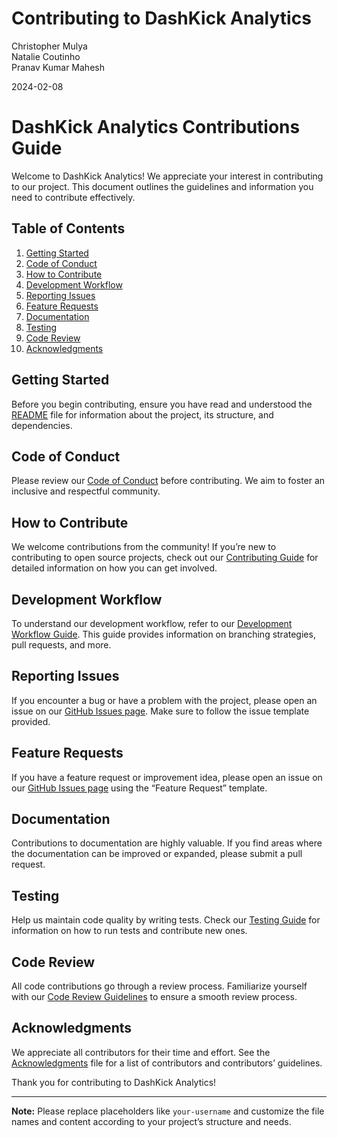 Contributing to DashKick Analytics
================
Christopher Mulya  
Natalie Coutinho  
Pranav Kumar Mahesh

2024-02-08

# DashKick Analytics Contributions Guide

Welcome to DashKick Analytics! We appreciate your interest in
contributing to our project. This document outlines the guidelines and
information you need to contribute effectively.

## Table of Contents

1.  [Getting Started](#getting-started)
2.  [Code of Conduct](#code-of-conduct)
3.  [How to Contribute](#how-to-contribute)
4.  [Development Workflow](#development-workflow)
5.  [Reporting Issues](#reporting-issues)
6.  [Feature Requests](#feature-requests)
7.  [Documentation](#documentation)
8.  [Testing](#testing)
9.  [Code Review](#code-review)
10. [Acknowledgments](#acknowledgments)

## Getting Started

Before you begin contributing, ensure you have read and understood the
[README](https://github.com/nccoutinho/DashKick_Analytics/blob/main/README.md)
file for information about the project, its structure, and dependencies.

## Code of Conduct

Please review our [Code of Conduct](https://github.com/nccoutinho/DashKick_Analytics/blob/main/Contributing_Guide.md) before
contributing. We aim to foster an inclusive and respectful community.

## How to Contribute

We welcome contributions from the community! If you’re new to
contributing to open source projects, check out our [Contributing
Guide](./Contributing_Guide.md) for detailed information on how you can get
involved.

## Development Workflow

To understand our development workflow, refer to our [Development
Workflow Guide](https://github.com/nccoutinho/DashKick_Analytics/blob/main/Development_Workflow.md). This guide provides information on branching strategies, pull requests, and more.

## Reporting Issues

If you encounter a bug or have a problem with the project, please open
an issue on our [GitHub Issues
page](https://github.com/your-username/dashkick-analytics/issues). Make
sure to follow the issue template provided.

## Feature Requests

If you have a feature request or improvement idea, please open an issue
on our [GitHub Issues
page](https://github.com/your-username/dashkick-analytics/issues) using
the “Feature Request” template.

## Documentation

Contributions to documentation are highly valuable. If you find areas
where the documentation can be improved or expanded, please submit a
pull request.

## Testing

Help us maintain code quality by writing tests. Check our [Testing
Guide](./TESTING.md) for information on how to run tests and contribute
new ones.

## Code Review

All code contributions go through a review process. Familiarize yourself
with our [Code Review Guidelines](./CODE_REVIEW.md) to ensure a smooth
review process.

## Acknowledgments

We appreciate all contributors for their time and effort. See the
[Acknowledgments](./ACKNOWLEDGMENTS.md) file for a list of contributors
and contributors’ guidelines.

Thank you for contributing to DashKick Analytics!

------------------------------------------------------------------------

**Note:** Please replace placeholders like `your-username` and customize
the file names and content according to your project’s structure and
needs.
